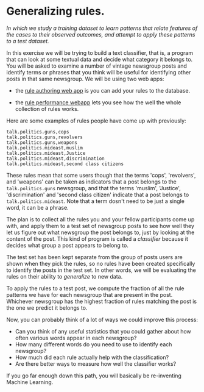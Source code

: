 
# Generalizing rules.

_In which we study a training dataset to learn patterns that relate features of the cases to their observed outcomes, and attempt to apply these patterns to a test dataset._

In this exercise we will be trying to build a text classifier, that is, a program that can look at some textual data and decide what category it belongs to. You will be asked to examine a number of vintage newsgroup posts and identify terms or phrases that you think will be useful for identifying other posts in that same newsgroup. We will be using two web apps:

* the [rule authoring web app](https://marinchapp10.azurewebsites.net/) is you can add your rules to the database.

* the [rule performance webapp](https://ml4managers.shinyapps.io/evaluate_rules/) lets you see how the well the whole collection of rules works.

Here are some examples of rules people have come up with previously:
```
talk.politics.guns,cops
talk.politics.guns,revolvers
talk.politics.guns,weapons
talk.politics.mideast,muslim
talk.politics.mideast,Justice
talk.politics.mideast,discrimination
talk.politics.mideast,second class citizens
```
These rules mean that some users though that the terms 'cops', 'revolvers', and 'weapons' can be taken as indicators that a post belongs to the `talk.politics.guns` newsgroup, and that the terms 'muslim', 'Justice', 'discrimination' and 'second class citizen' indicate that a post belongs to `talk.politics.mideast`. Note that a term dosn't need to be just a single word, it can be a phrase.

The plan is to collect all the rules you and your fellow participants come up with, and apply them to a test set of newsgroup posts to see how well they let us figure out what newsgroup the post belongs to, just by looking at the content of the post. This kind of program is called a _classifier_ because it decides what group a post appears to belong to.

The test set has been kept separate from the group of posts users are shown when they pick the rules, so no rules have been created specifically to identify the posts in the test set. In other words, we will be evaluating the rules on their ability to *generalize* to new data.

To apply the rules to a test post, we compute the fraction of all the rule patterns we have for each newsgroup that are present in the post. Whichever newsgroup has the highest fraction of rules matching the post is the one we predict it belongs to.

Now, you can probably think of a lot of ways we could improve this process:

* Can you think of any useful statistics that you could gather about how often various words appear in each newsgroup? 
* How many different words do you need to use to identify each newsgroup? 
* How much did each rule actually help with the classification? 
* Are there better ways to measure how well the classifier works? 

If you go far enough down this path, you will basically be re-inventing Machine Learning.
